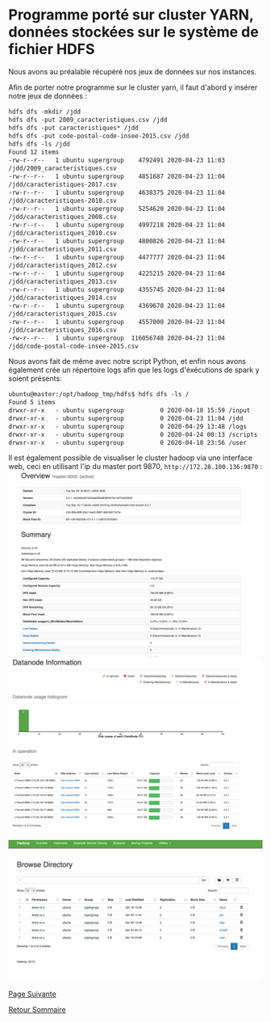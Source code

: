 # Programme porté sur cluster YARN, données stockées sur le système de fichier HDFS

Nous avons au préalable récupéré nos jeux de données sur nos instances. 

Afin de porter notre programme sur le cluster yarn, il faut d'abord y insérer notre jeux de données : 
```
hdfs dfs -mkdir /jdd
hdfs dfs -put 2009_caracteristiques.csv /jdd
hdfs dfs -put caracteristiques* /jdd
hdfs dfs -put code-postal-code-insee-2015.csv /jdd
hdfs dfs -ls /jdd
Found 12 items
-rw-r--r--   1 ubuntu supergroup    4792491 2020-04-23 11:03 /jdd/2009_caracteristiques.csv
-rw-r--r--   1 ubuntu supergroup    4851687 2020-04-23 11:04 /jdd/caracteristiques-2017.csv
-rw-r--r--   1 ubuntu supergroup    4638375 2020-04-23 11:04 /jdd/caracteristiques-2018.csv
-rw-r--r--   1 ubuntu supergroup    5254620 2020-04-23 11:04 /jdd/caracteristiques_2008.csv
-rw-r--r--   1 ubuntu supergroup    4997218 2020-04-23 11:04 /jdd/caracteristiques_2010.csv
-rw-r--r--   1 ubuntu supergroup    4800826 2020-04-23 11:04 /jdd/caracteristiques_2011.csv
-rw-r--r--   1 ubuntu supergroup    4477777 2020-04-23 11:04 /jdd/caracteristiques_2012.csv
-rw-r--r--   1 ubuntu supergroup    4225215 2020-04-23 11:04 /jdd/caracteristiques_2013.csv
-rw-r--r--   1 ubuntu supergroup    4355745 2020-04-23 11:04 /jdd/caracteristiques_2014.csv
-rw-r--r--   1 ubuntu supergroup    4369670 2020-04-23 11:04 /jdd/caracteristiques_2015.csv
-rw-r--r--   1 ubuntu supergroup    4557000 2020-04-23 11:04 /jdd/caracteristiques_2016.csv
-rw-r--r--   1 ubuntu supergroup  116056748 2020-04-23 11:04 /jdd/code-postal-code-insee-2015.csv
```

Nous avons fait de même avec notre script Python, et enfin nous avons également crée un répertoire logs afin que les logs d'éxécutions de spark y soient présents:
```
ubuntu@master:/opt/hadoop_tmp/hdfs$ hdfs dfs -ls /
Found 5 items
drwxr-xr-x   - ubuntu supergroup          0 2020-04-18 15:59 /input
drwxr-xr-x   - ubuntu supergroup          0 2020-04-23 11:04 /jdd
drwxr-xr-x   - ubuntu supergroup          0 2020-04-29 13:48 /logs
drwxr-xr-x   - ubuntu supergroup          0 2020-04-24 00:13 /scripts
drwxr-xr-x   - ubuntu supergroup          0 2020-04-18 23:56 /user
```

Il est également possible de visualiser le cluster hadoop via une interface web, ceci en utilisant l'ip du master port 9870, `http://172.28.100.136:9870` : 
![](https://raw.githubusercontent.com/daviddemacedo/sid_spark/master/img/hdfs.png)
![](https://raw.githubusercontent.com/daviddemacedo/sid_spark/master/img/hdfs1.png)
![](https://raw.githubusercontent.com/daviddemacedo/sid_spark/master/img/hdfs2.png)



[Page Suivante](https://daviddemacedo.github.io/sid_spark/compperf/)

[Retour Sommaire](https://daviddemacedo.github.io/sid_spark/)
